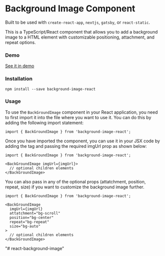# Background Image Component

Built to be used with `create-react-app`, `nextjs`, `gatsby`, or `react-static`.

This is a TypeScript/React component that allows you to add a background image to a HTML element with customizable positioning, attachment, and repeat options.

### Demo

[See it in demo](https://use-react-typing-demo.vercel.app/)

### Installation

```
npm install --save background-image-react
```

### Usage

To use the `BackGroundImage` component in your React application, you need to first import it into the file where you want to use it. You can do this by adding the following import statement:

```
import { BackGroundImage } from 'background-image-react';
```

Once you have imported the component, you can use it in your JSX code by adding the <BackGroundImage> tag and passing the required imgUrl prop as shown below:

```
import { BackGroundImage } from 'background-image-react';

<BackGroundImage imgUrl={imgUrl}>
  // optional children elements
</BackGroundImage>

```

You can also pass in any of the optional props (attatchment, position, repeat, size) if you want to customize the background image further.

```
import { BackGroundImage } from 'background-image-react';

<BackGroundImage
  imgUrl={imgUrl}
  attatchment="bg-scroll"
  position="bg-center"
  repeat="bg-repeat"
  size="bg-auto"
>
  // optional children elements
</BackGroundImage>
```


"# react-background-image" 
